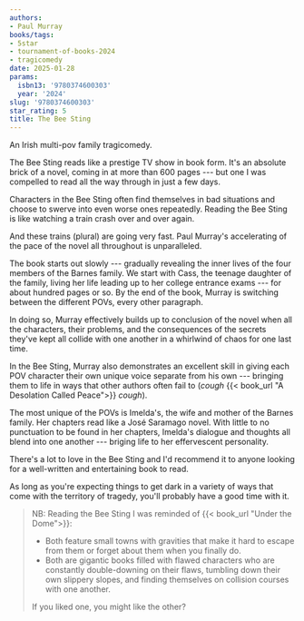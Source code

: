 ```yaml
---
authors:
- Paul Murray
books/tags:
- 5star
- tournament-of-books-2024
- tragicomedy
date: 2025-01-28
params:
  isbn13: '9780374600303'
  year: '2024'
slug: '9780374600303'
star_rating: 5
title: The Bee Sting
---
```


An Irish multi-pov family tragicomedy.

<!--more-->

The Bee Sting reads like a prestige TV show in book form. It's an absolute brick of a novel, coming in at more than 600 pages --- but one I was compelled to read all the way through in just a few days.

Characters in the Bee Sting often find themselves in bad situations and choose to swerve into even worse ones repeatedly. Reading the Bee Sting is like watching a train crash over and over again.

And these trains (plural) are going very fast. Paul Murray's accelerating of the pace of the novel all throughout is unparalleled.

The book starts out slowly --- gradually revealing the inner lives of the four members of the Barnes family. We start with Cass, the teenage daughter of the family, living her life leading up to her college entrance exams --- for about hundred pages or so. By the end of the book, Murray is switching between the different POVs, every other paragraph.

In doing so, Murray effectively builds up to conclusion of the novel when all the characters, their problems, and the consequences of the secrets they've kept all collide with one another in a whirlwind of chaos for one last time.

In the Bee Sting, Murray also demonstrates an excellent skill in giving each POV character their own unique voice separate from his own --- bringing them to life in ways that other authors often fail to (*cough* {{< book_url "A Desolation Called Peace">}} *cough*).

The most unique of the POVs is Imelda's, the wife and mother of the Barnes family. Her chapters read like a José Saramago novel. With little to no punctuation to be found in her chapters, Imelda's dialogue and thoughts all blend into one another --- briging life to her effervescent personality.

There's a lot to love in the Bee Sting and I'd recommend it to anyone looking for a well-written and entertaining book to read.

As long as you're expecting things to get dark in a variety of ways that come with the territory of tragedy, you'll probably have a good time with it.


> NB: Reading the Bee Sting I was reminded of {{< book_url "Under the Dome">}}:
> - Both feature small towns with gravities that make it hard to escape from them or forget about them when you finally do.
> - Both are gigantic books filled with flawed characters who are constantly double-downing on their flaws, tumbling down their own slippery slopes, and finding themselves on collision courses with one another.
>
> If you liked one, you might like the other?